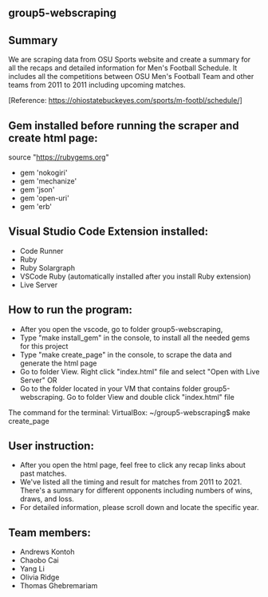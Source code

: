 ## group5-webscraping
## Summary
  We are scraping data from OSU Sports website and create a summary for all the recaps and detailed information for Men's Football Schedule. It includes all the competitions between OSU Men's Football Team and other teams from 2011 to 2011 including upcoming matches.
  
  [Reference: https://ohiostatebuckeyes.com/sports/m-footbl/schedule/]

## Gem installed before running the scraper and create html page:
source "https://rubygems.org"
- gem 'nokogiri'
- gem 'mechanize'
- gem 'json'
- gem 'open-uri'
- gem 'erb'

## Visual Studio Code Extension installed:
- Code Runner
- Ruby
- Ruby Solargraph
- VSCode Ruby (automatically installed after you install Ruby extension)
- Live Server

## How to run the program:
- After you open the vscode, go to folder group5-webscraping,
- Type "make install_gem" in the console, to install all the needed gems for this project
- Type "make create_page" in the console, to scrape the data and generate the html page
- Go to folder View. Right click "index.html" file and select "Open with Live Server" OR
- Go to the folder located in your VM that contains folder group5-webscraping. Go to folder View and double click "index.html" file

The command for the terminal: VirtualBox: ~/group5-webscraping$ make create_page 

## User instruction:
 - After you open the html page, feel free to click any recap links about past matches.
 - We've listed all the timing and result for matches from 2011 to 2021. There's a summary for different opponents including numbers of wins, draws, and loss. 
 - For detailed information, please scroll down and locate the specific year. 

## Team members:
- Andrews Kontoh
- Chaobo Cai
- Yang Li
- Olivia Ridge
- Thomas Ghebremariam

